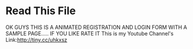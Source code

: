 # Read This File

OK GUYS THIS IS A ANIMATED REGISTRATION AND LOGIN FORM WITH A SAMPLE PAGE.....
IF YOU LIKE RATE IT
This is my Youtube Channel's Link:http://tiny.cc/uhkxsz
